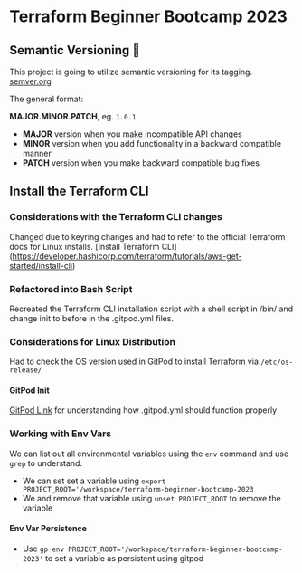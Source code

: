 # Terraform Beginner Bootcamp 2023

## Semantic Versioning :mage:

This project is going to utilize semantic versioning for its tagging. [semver.org](https://semver.org)

The general format:

**MAJOR.MINOR.PATCH**, eg. `1.0.1`

- **MAJOR** version when you make incompatible API changes
- **MINOR** version when you add functionality in a backward compatible manner
- **PATCH** version when you make backward compatible bug fixes

## Install the Terraform CLI

### Considerations with the Terraform CLI changes
Changed due to keyring changes and had to refer to the official Terraform docs for Linux installs.
[Install Terraform CLI] (https://developer.hashicorp.com/terraform/tutorials/aws-get-started/install-cli)


### Refactored into Bash Script
Recreated the Terraform CLI installation script with a shell script in /bin/ and change init to before in the .gitpod.yml files.

### Considerations for Linux Distribution
Had to check the OS version used in GitPod to install Terraform via 
```/etc/os-release/```

#### GitPod Init
[GitPod Link](https://www.gitpod.io/docs/configure/workspaces/tasks) for understanding how .gitpod.yml should function properly

### Working with Env Vars
We can list out all environmental variables using the `env` command and use `grep` to understand.
- We can set set a variable using `export PROJECT_ROOT='/workspace/terraform-beginner-bootcamp-2023`
- We and remove that variable using `unset PROJECT_ROOT` to remove the variable

#### Env Var Persistence
- Use `gp env PROJECT_ROOT='/workspace/terraform-beginner-bootcamp-2023'` to set a variable as persistent using gitpod